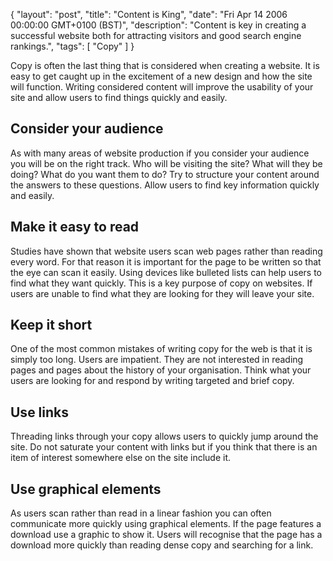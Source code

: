 {
  "layout": "post",
  "title": "Content is King",
  "date": "Fri Apr 14 2006 00:00:00 GMT+0100 (BST)",
  "description": "Content is key in creating a successful website both for attracting visitors and good search engine rankings.",
  "tags": [
    "Copy"
  ]
}

Copy is often the last thing that is considered when creating a website. It is easy to get caught up in the excitement of a new design and how the site will function. Writing considered content will improve the usability of your site and allow users to find things quickly and easily.

## Consider your audience

As with many areas of website production if you consider your audience you will be on the right track. Who will be visiting the site? What will they be doing? What do you want them to do? Try to structure your content around the answers to these questions. Allow users to find key information quickly and easily. 

## Make it easy to read

Studies have shown that website users scan web pages rather than reading every word. For that reason it is important for the page to be written so that the eye can scan it easily. Using devices like bulleted lists can help users to find what they want quickly. This is a key purpose of copy on websites. If users are unable to find what they are looking for they will leave your site.

## Keep it short

One of the most common mistakes of writing copy for the web is that it is simply too long. Users are impatient. They are not interested in reading pages and pages about the history of your organisation. Think what your users are looking for and respond by writing targeted and brief copy.

## Use links

Threading links through your copy allows users to quickly jump around the site. Do not saturate your content with links but if you think that there is an item of interest somewhere else on the site include it. 

## Use graphical elements

As users scan rather than read in a linear fashion you can often communicate more quickly using graphical elements. If the page features a download use a graphic to show it. Users will recognise that the page has a download more quickly than reading dense copy and searching for a link.
